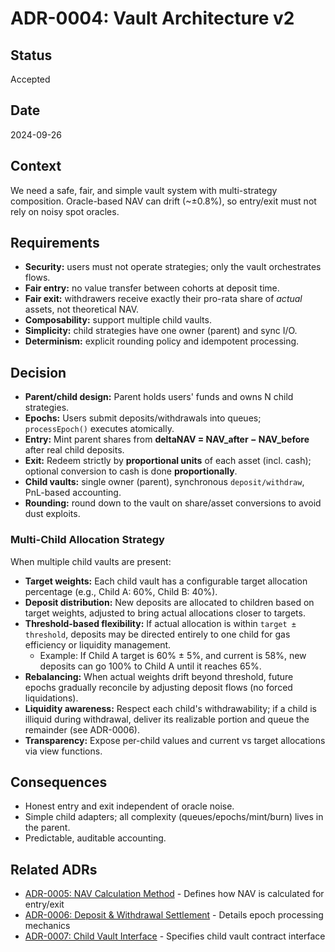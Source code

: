 # ADR-0004: Vault Architecture v2

## Status
Accepted

## Date
2024-09-26

## Context
We need a safe, fair, and simple vault system with multi-strategy composition. Oracle-based NAV can drift (~±0.8%), so entry/exit must not rely on noisy spot oracles.

## Requirements
- **Security:** users must not operate strategies; only the vault orchestrates flows.
- **Fair entry:** no value transfer between cohorts at deposit time.
- **Fair exit:** withdrawers receive exactly their pro-rata share of *actual* assets, not theoretical NAV.
- **Composability:** support multiple child vaults.
- **Simplicity:** child strategies have one owner (parent) and sync I/O.
- **Determinism:** explicit rounding policy and idempotent processing.

## Decision
- **Parent/child design:** Parent holds users' funds and owns N child strategies.
- **Epochs:** Users submit deposits/withdrawals into queues; `processEpoch()` executes atomically.
- **Entry:** Mint parent shares from **deltaNAV = NAV_after − NAV_before** after real child deposits.
- **Exit:** Redeem strictly by **proportional units** of each asset (incl. cash); optional conversion to cash is done **proportionally**.
- **Child vaults:** single owner (parent), synchronous `deposit/withdraw`, PnL-based accounting.
- **Rounding:** round down to the vault on share/asset conversions to avoid dust exploits.

### Multi-Child Allocation Strategy
When multiple child vaults are present:
- **Target weights:** Each child vault has a configurable target allocation percentage (e.g., Child A: 60%, Child B: 40%).
- **Deposit distribution:** New deposits are allocated to children based on target weights, adjusted to bring actual allocations closer to targets.
- **Threshold-based flexibility:** If actual allocation is within `target ± threshold`, deposits may be directed entirely to one child for gas efficiency or liquidity management.
  - Example: If Child A target is 60% ± 5%, and current is 58%, new deposits can go 100% to Child A until it reaches 65%.
- **Rebalancing:** When actual weights drift beyond threshold, future epochs gradually reconcile by adjusting deposit flows (no forced liquidations).
- **Liquidity awareness:** Respect each child's withdrawability; if a child is illiquid during withdrawal, deliver its realizable portion and queue the remainder (see ADR-0006).
- **Transparency:** Expose per-child values and current vs target allocations via view functions.

## Consequences
- Honest entry and exit independent of oracle noise.
- Simple child adapters; all complexity (queues/epochs/mint/burn) lives in the parent.
- Predictable, auditable accounting.

## Related ADRs
- [ADR-0005: NAV Calculation Method](0005-nav-calculation-method.md) - Defines how NAV is calculated for entry/exit
- [ADR-0006: Deposit & Withdrawal Settlement](0006-deposit-withdrawal-settlement.md) - Details epoch processing mechanics
- [ADR-0007: Child Vault Interface](0007-child-vault-interface.md) - Specifies child vault contract interface
